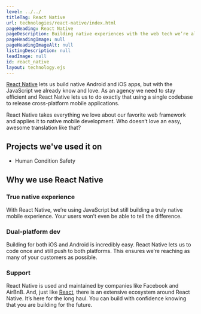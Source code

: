 ```yaml
---
level: ../../
titleTag: React Native
url: technologies/react-native/index.html
pageHeading: React Native
pageDescription: Building native experiences with the web tech we’re already experts in.
pageHeadingImage: null
pageHeadingImageAlt: null
listingDescription: null
leadImage: null
id: react_native
layout: technology.ejs
---
```


<a href="https://facebook.github.io/react-native/">React Native</a> lets us build native Android and iOS apps, but with the JavaScript we already know and love. As an agency we need to stay efficient and React Native lets us to do exactly that using a single codebase to release cross-platform mobile applications.

React Native takes everything we love about our favorite web framework and applies it to native mobile development. Who doesn’t love an easy, awesome translation like that?

## Projects we've used it on

* Human Condition Safety

## Why we use React Native

### True native experience

With React Native, we’re using JavaScript but still building a truly native mobile experience. Your users won’t even be able to tell the difference.

### Dual-platform dev

Building for both iOS and Android is incredibly easy. React Native lets us to code once and still push to both platforms. This ensures we’re reaching as many of your customers as possible.

### Support

React Native is used and maintained by companies like Facebook and AirBnB. And, just like <a href="https://facebook.github.io/react/">React</a>, there is an extensive ecosystem around React Native. It’s here for the long haul. You can build with confidence knowing that you are building for the future.